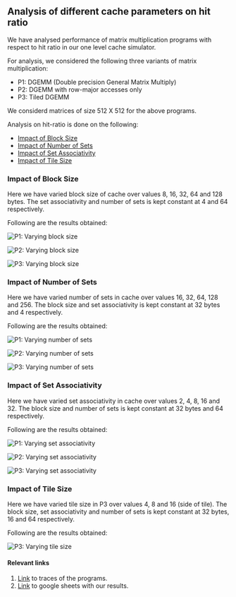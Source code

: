 ## Analysis of different cache parameters on hit ratio

We have analysed performance of matrix multiplication programs with respect to hit ratio in our one level cache simulator.

For analysis, we considered the following three variants of matrix multiplication:
- P1: DGEMM (Double precision General Matrix Multiply)
- P2: DGEMM with row-major accesses only
- P3: Tiled DGEMM 

We considerd matrices of size 512 X 512 for the above programs.

Analysis on hit-ratio is done on the following:
 - [Impact of Block Size](#impact-of-block-size)
 - [Impact of Number of Sets](#impact-of-number-of-sets)
 - [Impact of Set Associativity](#impact-of-set-associativity)
 - [Impact of Tile Size](#impact-of-tile-size)

### Impact of Block Size

Here we have varied block size of cache over values 8, 16, 32, 64 and 128 bytes. The set associativity and number of sets is kept constant at 4 and 64 respectively. 

Following are the results obtained:

![P1: Varying block size](./images/varying-blocksize-P1.png)

![P2: Varying block size](./images/varying-blocksize-P2.png)

![P3: Varying block size](./images/varying-blocksize-P3.png)

### Impact of Number of Sets

Here we have varied number of sets in cache over values 16, 32, 64, 128 and 256. The block size and set associativity is kept constant at 32 bytes and 4 respectively.

Following are the results obtained:

![P1: Varying number of sets](./images/varying-number-of-sets-P1.png)

![P2: Varying number of sets](./images/varying-number-of-sets-P2.png)

![P3: Varying number of sets](./images/varying-number-of-sets-P3.png)

### Impact of Set Associativity

Here we have varied set associativity in cache over values 2, 4, 8, 16 and 32. The block size and number of sets is kept constant at 32 bytes and 64 respectively.

Following are the results obtained:

![P1: Varying set associativity](./images/varying-set-associativity-P1.png)

![P2: Varying set associativity](./images/varying-set-associativity-P2.png)

![P3: Varying set associativity](./images/varying-set-associativity-P3.png)


### Impact of Tile Size

Here we have varied tile size in P3 over values 4, 8 and 16 (side of tile). The block size, set associativity and number of sets is kept constant at 32 bytes, 16 and 64 respectively.

Following are the results obtained:

![P3: Varying tile size](./images/varying-tile-size-P3.png)

#### Relevant links
1. [Link](https://drive.google.com/drive/folders/1JsXtNrd9Myawke7c2M9BEU8nSjW3ATSR) to traces of the programs.
2. [Link](https://docs.google.com/spreadsheets/d/1dfC8pnfuAcPPloEfE03zAsp8cmzvUKPmlbnhgLS_E7s/edit?usp=sharing) to google sheets with our results.